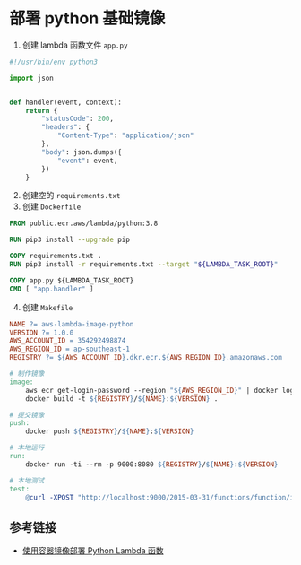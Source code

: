 # 部署 python 基础镜像

1. 创建 lambda 函数文件 `app.py`

```python
#!/usr/bin/env python3

import json


def handler(event, context):
    return {
        "statusCode": 200,
        "headers": {
            "Content-Type": "application/json"
        },
        "body": json.dumps({
            "event": event,
        })
    }
```

2. 创建空的 `requirements.txt`
3. 创建 `Dockerfile`

```dockerfile
FROM public.ecr.aws/lambda/python:3.8

RUN pip3 install --upgrade pip

COPY requirements.txt .
RUN pip3 install -r requirements.txt --target "${LAMBDA_TASK_ROOT}"

COPY app.py ${LAMBDA_TASK_ROOT}
CMD [ "app.handler" ]
```

4. 创建 `Makefile`

```makefile
NAME ?= aws-lambda-image-python
VERSION ?= 1.0.0
AWS_ACCOUNT_ID = 354292498874
AWS_REGION_ID = ap-southeast-1
REGISTRY ?= ${AWS_ACCOUNT_ID}.dkr.ecr.${AWS_REGION_ID}.amazonaws.com

# 制作镜像
image:
	aws ecr get-login-password --region "${AWS_REGION_ID}" | docker login --username AWS --password-stdin ${AWS_ACCOUNT_ID}.dkr.ecr.${AWS_REGION_ID}.amazonaws.com
	docker build -t ${REGISTRY}/${NAME}:${VERSION} .

# 提交镜像
push:
	docker push ${REGISTRY}/${NAME}:${VERSION}

# 本地运行
run:
	docker run -ti --rm -p 9000:8080 ${REGISTRY}/${NAME}:${VERSION}

# 本地测试
test:
	@curl -XPOST "http://localhost:9000/2015-03-31/functions/function/invocations" -d '{"key1":"val1","key2":"val2"}'
```

## 参考链接

- [使用容器镜像部署 Python Lambda 函数](https://docs.aws.amazon.com/zh_cn/lambda/latest/dg/python-image.html)
